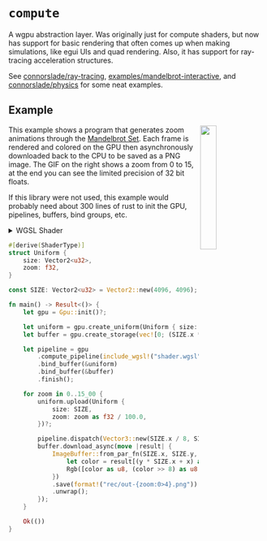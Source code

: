 # `compute`

A wgpu abstraction layer.
Was originally just for compute shaders, but now has support for basic rendering that often comes up when making simulations, like egui UIs and quad rendering.
Also, it has support for ray-tracing acceleration structures.

See [connorslade/ray-tracing](https://github.com/connorslade/ray-tracing), [examples/mandelbrot-interactive](https://github.com/connorslade/compute/tree/main/examples/mandelbrot-interactive), and [connorslade/physics](https://github.com/connorslade/physics) for some neat examples.

## Example

<img src="https://github.com/user-attachments/assets/0a89db41-d732-4701-8955-4bbcb4181b19" width="25%" align="right" >

This example shows a program that generates zoom animations through the [Mandelbrot Set](https://en.wikipedia.org/wiki/Mandelbrot_set).
Each frame is rendered and colored on the GPU then asynchronously downloaded back to the CPU to be saved as a PNG image.
The GIF on the right shows a zoom from 0 to 15, at the end you can see the limited precision of 32 bit floats.

If this library were not used, this example would probably need about 300 lines of rust to init the GPU, pipelines, buffers, bind groups, etc.

<details>
<summary>WGSL Shader</summary>

```wgsl
@group(0) @binding(0) var<uniform> ctx: Uniform;
@group(0) @binding(1) var<storage, read_write> data: array<u32>;

struct Uniform {
    size: vec2<u32>,
    zoom: f32
}

const PI: f32 = 3.1415926538;

const N: i32 = 1000;
const POI: vec2<f32> = vec2(-1.7864323556423187, -2.905726428359401e-7);

@compute
@workgroup_size(8, 8, 1)
fn main(@builtin(global_invocation_id) pos: vec3<u32>) {
    var zoom = 4.0 / exp(ctx.zoom);
    var c = (vec2(f32(pos.x), f32(pos.y)) / f32(ctx.size.x) - 0.5) * zoom + POI;

    var color = evaluate(c);
    var packed = pack4x8unorm(vec4(color, 0.0));

    data[ctx.size.x * pos.y + pos.x] = packed;
}

fn evaluate(c: vec2<f32>) -> vec3<f32> {
    var z = vec2(0.0);
    for (var i = 0; i < N; i++) {
        z = cSq(z) + c;

        if i + 1 == N {
            break;
        }

        if length(z) > 4.0 {
            var value = sqrt(f32(i) / f32(N));
            return hueShift(vec3(1.0, 0.0, 0.0), value * 2.0 * PI);
        }
    }

    return vec3(0.0);
}

fn cSq(z: vec2<f32>) -> vec2<f32> {
    return vec2(z.x * z.x - z.y * z.y, 2.0 * z.x * z.y);
}

fn hueShift(color: vec3<f32>, hue: f32) -> vec3<f32> {
    var k = vec3(0.57735, 0.57735, 0.57735);
    var cosAngle = cos(hue);
    return vec3(color * cosAngle
                + cross(k, color) * sin(hue)
                + k * dot(k, color) * (1.0 - cosAngle)
    );
}
```

</details>

```rust
#[derive(ShaderType)]
struct Uniform {
    size: Vector2<u32>,
    zoom: f32,
}

const SIZE: Vector2<u32> = Vector2::new(4096, 4096);

fn main() -> Result<()> {
    let gpu = Gpu::init()?;

    let uniform = gpu.create_uniform(Uniform { size: SIZE, zoom: 0.0 })?;
    let buffer = gpu.create_storage(vec![0; (SIZE.x * SIZE.y) as usize])?;

    let pipeline = gpu
        .compute_pipeline(include_wgsl!("shader.wgsl"))
        .bind_buffer(&uniform)
        .bind_buffer(&buffer)
        .finish();

    for zoom in 0..15_00 {
        uniform.upload(Uniform {
            size: SIZE,
            zoom: zoom as f32 / 100.0,
        })?;

        pipeline.dispatch(Vector3::new(SIZE.x / 8, SIZE.y / 8, 1));
        buffer.download_async(move |result| {
            ImageBuffer::from_par_fn(SIZE.x, SIZE.y, |x, y| {
                let color = result[(y * SIZE.x + x) as usize];
                Rgb([color as u8, (color >> 8) as u8, (color >> 16) as u8])
            })
            .save(format!("rec/out-{zoom:0>4}.png"))
            .unwrap();
        });
    }

    Ok(())
}
```
